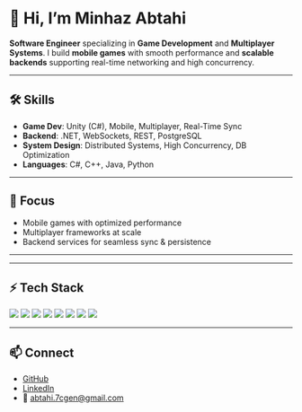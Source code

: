 # 👋 Hi, I’m Minhaz Abtahi  

**Software Engineer** specializing in **Game Development** and **Multiplayer Systems**. I build **mobile games** with smooth performance and **scalable backends** supporting real-time networking and high concurrency.  

---

## 🛠️ Skills  
- **Game Dev**: Unity (C#), Mobile, Multiplayer, Real-Time Sync  
- **Backend**: .NET, WebSockets, REST, PostgreSQL  
- **System Design**: Distributed Systems, High Concurrency, DB Optimization  
- **Languages**: C#, C++, Java, Python  

---

## 🚀 Focus  
- Mobile games with optimized performance  
- Multiplayer frameworks at scale  
- Backend services for seamless sync & persistence  

---

<!-- GitHub Stats (optional)
<p align="left">
  <img width="47%" src="https://github-readme-stats.vercel.app/api?username=MinhazAbtahi&count_private=true&include_all_commits=true&show_icons=true&theme=tokyonight"/>
  <img width="47%" src="https://github-readme-stats.vercel.app/api/top-langs/?username=MinhazAbtahi&layout=compact&theme=tokyonight"/>
</p>  
-->

---

## ⚡ Tech Stack  
<p align="left">
  <img src="https://img.shields.io/badge/unity-%23000000.svg?style=for-the-badge&logo=unity&logoColor=white"/>
  <img src="https://img.shields.io/badge/c%23-%23239120.svg?style=for-the-badge&logo=c-sharp&logoColor=white"/>
  <img src="https://img.shields.io/badge/.NET-5C2D91?style=for-the-badge&logo=.net&logoColor=white"/>
  <img src="https://img.shields.io/badge/java-%23ED8B00.svg?style=for-the-badge&logo=java&logoColor=white"/>
  <img src="https://img.shields.io/badge/python-3670A0?style=for-the-badge&logo=python&logoColor=ffdd54"/>
  <img src="https://img.shields.io/badge/c++-%2300599C.svg?style=for-the-badge&logo=c%2B%2B&logoColor=white"/>
  <img src="https://img.shields.io/badge/PostgreSQL-316192?style=for-the-badge&logo=postgresql&logoColor=white"/>
  <img src="https://img.shields.io/badge/WebSockets-003B57?style=for-the-badge&logo=websocket&logoColor=white"/>
</p>  

---

## 📫 Connect  
- [GitHub](https://github.com/MinhazAbtahi)  
- [LinkedIn](https://www.linkedin.com/in/minhaz-abtahi)  
- 📧 abtahi.7cgen@gmail.com  
